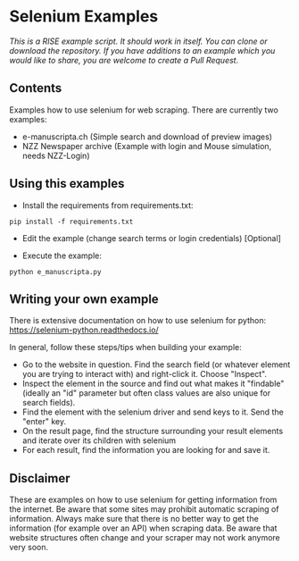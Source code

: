 # Selenium Examples
*This is a RISE example script. It should work in itself. You can clone or download the repository. If you have additions to an example which you would like to share, you are welcome to create a Pull Request.*

## Contents
Examples how to use selenium for web scraping. There are currently two examples:

- e-manuscripta.ch (Simple search and download of preview images)
- NZZ Newspaper archive (Example with login and Mouse simulation, needs NZZ-Login)

## Using this examples

- Install the requirements from requirements.txt:

```
pip install -f requirements.txt
```

- Edit the example (change search terms or login credentials) [Optional]

- Execute the example:

```
python e_manuscripta.py
```

## Writing your own example
There is extensive documentation on how to use selenium for python: https://selenium-python.readthedocs.io/ 

In general, follow these steps/tips when building your example:
- Go to the website in question. Find the search field (or whatever element you are trying to interact with) and right-click it. Choose "Inspect". 
- Inspect the element in the source and find out what makes it "findable" (ideally an "id" parameter but often class values are also unique for search fields).
- Find the element with the selenium driver and send keys to it. Send the "enter" key.
- On the result page, find the structure surrounding your result elements and iterate over its children with selenium
- For each result, find the information you are looking for and save it.

## Disclaimer
These are examples on how to use selenium for getting information from the internet. Be aware that some sites may prohibit automatic scraping of information. Always make sure that there is no better way to get the information (for example over an API) when scraping data. Be aware that website structures often change and your scraper may not work anymore very soon.
